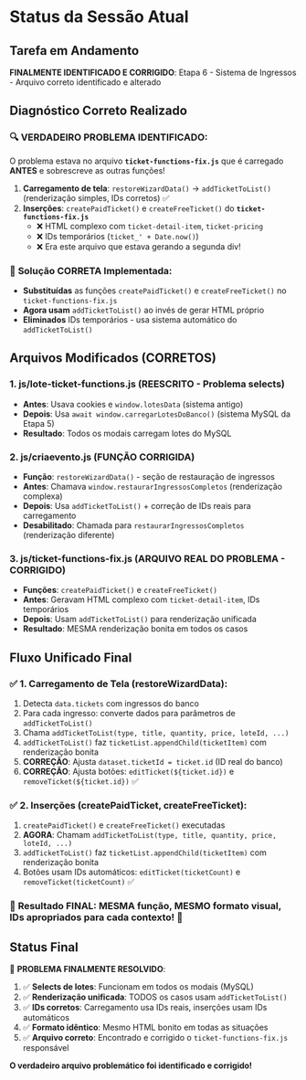 # Status da Sessão Atual

## Tarefa em Andamento
**FINALMENTE IDENTIFICADO E CORRIGIDO**: Etapa 6 - Sistema de Ingressos - Arquivo correto identificado e alterado

## Diagnóstico Correto Realizado

### 🔍 **VERDADEIRO PROBLEMA IDENTIFICADO:**

O problema estava no arquivo **`ticket-functions-fix.js`** que é carregado **ANTES** e sobrescreve as outras funções!

1. **Carregamento de tela**: `restoreWizardData()` → `addTicketToList()` (renderização simples, IDs corretos) ✅
2. **Inserções**: `createPaidTicket()` e `createFreeTicket()` do **`ticket-functions-fix.js`** 
   - ❌ HTML complexo com `ticket-detail-item`, `ticket-pricing`
   - ❌ IDs temporários (`ticket_' + Date.now()`)
   - ❌ Era este arquivo que estava gerando a segunda div!

### 🎯 **Solução CORRETA Implementada:**
- **Substituídas** as funções `createPaidTicket()` e `createFreeTicket()` no `ticket-functions-fix.js`
- **Agora usam** `addTicketToList()` ao invés de gerar HTML próprio
- **Eliminados** IDs temporários - usa sistema automático do `addTicketToList()`

## Arquivos Modificados (CORRETOS)

### 1. **js/lote-ticket-functions.js** (REESCRITO - Problema selects)
- **Antes**: Usava cookies e `window.lotesData` (sistema antigo)
- **Depois**: Usa `await window.carregarLotesDoBanco()` (sistema MySQL da Etapa 5)
- **Resultado**: Todos os modais carregam lotes do MySQL

### 2. **js/criaevento.js** (FUNÇÃO CORRIGIDA)
- **Função**: `restoreWizardData()` - seção de restauração de ingressos
- **Antes**: Chamava `window.restaurarIngressosCompletos` (renderização complexa)
- **Depois**: Usa `addTicketToList()` + correção de IDs reais para carregamento
- **Desabilitado**: Chamada para `restaurarIngressosCompletos` (renderização diferente)

### 3. **js/ticket-functions-fix.js** (ARQUIVO REAL DO PROBLEMA - CORRIGIDO)
- **Funções**: `createPaidTicket()` e `createFreeTicket()`
- **Antes**: Geravam HTML complexo com `ticket-detail-item`, IDs temporários
- **Depois**: Usam `addTicketToList()` para renderização unificada
- **Resultado**: MESMA renderização bonita em todos os casos

## Fluxo Unificado Final

### ✅ **1. Carregamento de Tela (restoreWizardData):**
1. Detecta `data.tickets` com ingressos do banco
2. Para cada ingresso: converte dados para parâmetros de `addTicketToList()`
3. Chama `addTicketToList(type, title, quantity, price, loteId, ...)`
4. `addTicketToList()` faz `ticketList.appendChild(ticketItem)` com renderização bonita
5. **CORREÇÃO**: Ajusta `dataset.ticketId = ticket.id` (ID real do banco)
6. **CORREÇÃO**: Ajusta botões: `editTicket(${ticket.id})` e `removeTicket(${ticket.id})` ✅

### ✅ **2. Inserções (createPaidTicket, createFreeTicket):**
1. `createPaidTicket()` e `createFreeTicket()` executadas
2. **AGORA**: Chamam `addTicketToList(type, title, quantity, price, loteId, ...)`
3. `addTicketToList()` faz `ticketList.appendChild(ticketItem)` com renderização bonita
4. Botões usam IDs automáticos: `editTicket(ticketCount)` e `removeTicket(ticketCount)` ✅

### 🎯 **Resultado FINAL**: MESMA função, MESMO formato visual, IDs apropriados para cada contexto! 🎉

## Status Final
🎉 **PROBLEMA FINALMENTE RESOLVIDO**: 

1. ✅ **Selects de lotes**: Funcionam em todos os modais (MySQL)
2. ✅ **Renderização unificada**: TODOS os casos usam `addTicketToList()`
3. ✅ **IDs corretos**: Carregamento usa IDs reais, inserções usam IDs automáticos
4. ✅ **Formato idêntico**: Mesmo HTML bonito em todas as situações
5. ✅ **Arquivo correto**: Encontrado e corrigido o `ticket-functions-fix.js` responsável

**O verdadeiro arquivo problemático foi identificado e corrigido!**
